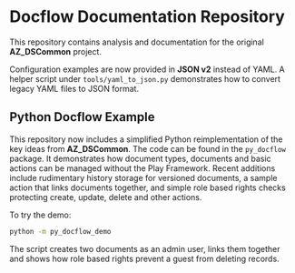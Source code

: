 # Docflow Documentation Repository

This repository contains analysis and documentation for the original **AZ_DSCommon** project.

Configuration examples are now provided in **JSON v2** instead of YAML. A helper script under `tools/yaml_to_json.py` demonstrates how to convert legacy YAML files to JSON format.

## Python Docflow Example

This repository now includes a simplified Python reimplementation of the key
ideas from **AZ_DSCommon**. The code can be found in the `py_docflow` package.
It demonstrates how document types, documents and basic actions can be managed
without the Play Framework. Recent additions include rudimentary history storage
for versioned documents, a sample action that links documents together, and
simple role based rights checks protecting create, update, delete and other
actions.

To try the demo:

```bash
python -m py_docflow_demo
```
The script creates two documents as an admin user, links them together and shows
how role based rights prevent a guest from deleting records.
